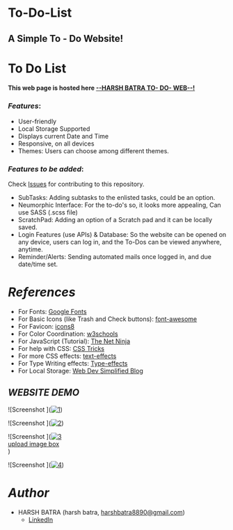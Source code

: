 
# To-Do-List

## A Simple To - Do Website!

# To Do List


#### This web page is hosted here [--HARSH BATRA TO- DO- WEB--!](https://todo-list-neysidev.vercel.app/)



### *Features*:

* User-friendly
* Local Storage Supported
* Displays current Date and Time
* Responsive, on all devices
* Themes: Users can choose among different themes.

### *Features to be added*:

Check [Issues](https://github.com/harshbatra8890/TO-DO-LIST/issues) for contributing to this repository.

* SubTasks: Adding subtasks to the enlisted tasks, could be an option.
* Neumorphic Interface: For the to-do's so, it looks more appealing, Can use SASS (.scss file)
* ScratchPad: Adding an option of a Scratch pad and it can be locally saved.
* Login Features (use APIs) & Database: So the website can be opened on any device, users can log in, and the To-Dos can be viewed anywhere, anytime.
* Reminder/Alerts: Sending automated mails once logged in, and due date/time set.

# *References*

* For Fonts: [Google Fonts](https://fonts.googleapis.com/css2?family=Work+Sans:wght@300&display=swap)
* For Basic Icons (like Trash and Check buttons): [font-awesome](https://fontawesome.com)
* For Favicon: [icons8](https://icons8.com/icons/)
* For Color Coordination: [w3schools](https://www.w3schools.com/colors/colors_mixer.asp?colorbottom=000000&colortop=FFFFFF)
* For JavaScript (Tutorial): [The Net Ninja](https://www.youtube.com/playlist?list=PL4cUxeGkcC9i9Ae2D9Ee1RvylH38dKuET)
* For help with CSS: [CSS Tricks](https://css-tricks.com/)
* For more CSS effects: [text-effects](https://speckyboy.com/underline-text-effects-css/)
* For Type Writing effects: [Type-effects](https://usefulangle.com/post/85/css-typewriter-animation)
* For Local Storage: [Web Dev Simplified Blog](https://blog.webdevsimplified.com/2020-08/cookies-localStorage-sessionStorage/)




## *WEBSITE DEMO*

![Screenshot ](<a href="https://ibb.co/pQJBtrQ"><img src="https://i.ibb.co/tz8T7Pz/1.jpg" alt="1" border="0"></a>)

![Screenshot ](<a href="https://ibb.co/Q9PxGnP"><img src="https://i.ibb.co/mJ9P7t9/2.jpg" alt="2" border="0"></a>)

![Screenshot ](<a href="https://ibb.co/TqfYd48"><img src="https://i.ibb.co/93DcSbT/3.jpg" alt="3" border="0"></a><br /><a target='_blank' href='https://imgbb.com'>upload image box</a><br />)

![Screenshot ](<a href="https://ibb.co/M869t1h"><img src="https://i.ibb.co/SQrJMmx/4.jpg" alt="4" border="0"></a>)

# *Author*

* HARSH BATRA (harsh batra, harshbatra8890@gmail.com)
  - [LinkedIn](https://www.linkedin.com/in/harsh-batra-200142201/)
